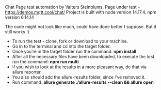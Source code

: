 Chat Page test automation by Valters Steinblums.
Page under test - https://demos.mqtt.cool/chat/
Project is built with node version 14.17.4, npm version 6.14.14

The code might not look like much, could have done better I suppose.
But it still works :)

- To run the test - clone, fork or download to your machine.
- Go in to the terminal and cd into the target folder.
- Once you’re in the target folder run the command: **npm install**
- After all the necessary files have been downloaded, to execute the test run the command: **npm run multi**
- If you wish to look at the results in a more pleasant way, do that via allure reporter.
- You also should add the allure-results folder, since I've removed it.
- Run command: **allure generate ./allure-results --clean && allure open**

